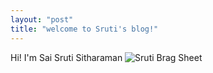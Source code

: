 ```yaml
---
layout: "post"
title: "welcome to Sruti's blog!"
---
```


Hi! I'm Sai Sruti Sitharaman
![Sruti](/github-pages-with-jekyll/docs/assets/sruti.jpg)
Brag Sheet 
